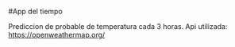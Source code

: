 #App del tiempo

Prediccion de probable de temperatura cada 3 horas.
Api utilizada: https://openweathermap.org/


